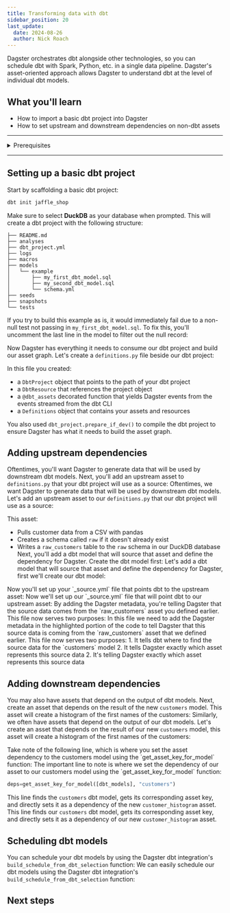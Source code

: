 ```yaml
---
title: Transforming data with dbt
sidebar_position: 20
last_update:
  date: 2024-08-26
  author: Nick Roach
---
```


Dagster orchestrates dbt alongside other technologies, so you can schedule dbt with Spark, Python, etc. in a single data pipeline. Dagster's asset-oriented approach allows Dagster to understand dbt at the level of individual dbt models.

## What you'll learn

- How to import a basic dbt project into Dagster
- How to set upstream and downstream dependencies on non-dbt assets

---

<details>
  <summary>Prerequisites</summary>

To follow the steps in this guide, you'll need:

- a basic understanding of dbt, DuckDB, and Dagster concepts such as assets and resources
- the dbt and DuckDB CLIs installed
- Dagster, DuckDB, `plotly`, `dagster-dbt`, and `dbt-duckdb` Python packages installed
</details>

---

## Setting up a basic dbt project

Start by scaffolding a basic dbt project:

```bash
dbt init jaffle_shop
```

Make sure to select **DuckDB** as your database when prompted. This will create a dbt project with the following structure:

```
├── README.md
├── analyses
├── dbt_project.yml
├── logs
├── macros
├── models
│   └── example
│       ├── my_first_dbt_model.sql
│       ├── my_second_dbt_model.sql
│       └── schema.yml
├── seeds
├── snapshots
└── tests
```

If you try to build this example as is, it would immediately fail due to a non-null test not passing in `my_first_dbt_model.sql`. To fix this, you'll uncomment the last line in the model to filter out the null record:

<CodeExample filePath="guides/etl/transform-dbt/jaffle_shop/models/example/my_first_dbt_model.sql" language="sql" title="Fix my_first_dbt_model.sql failing test" />

Now Dagster has everything it needs to consume our dbt project and build our asset graph. Let's create a `definitions.py` file beside our dbt project:

<CodeExample filePath="guides/etl/transform-dbt/dbt_definitions.py" language="python" title="Importing a dbt project into Dagster" />

In this file you created:

- a `DbtProject` object that points to the path of your dbt project
- a `DbtResource` that references the project object
- a `@dbt_assets` decorated function that yields Dagster events from the events streamed from the dbt CLI
- a `Definitions` object that contains your assets and resources

You also used `dbt_project.prepare_if_dev()` to compile the dbt project to ensure Dagster has what it needs to build the asset graph.

## Adding upstream dependencies
Oftentimes, you'll want Dagster to generate data that will be used by downstream dbt models. Next, you'll add an upstream asset to `definitions.py` that your dbt project will use as a source:
Oftentimes, we want Dagster to generate data that will be used by downstream dbt models. Let's add an upstream asset to our `definitions.py` that our dbt project will use as a source:

<CodeExample filePath="guides/etl/transform-dbt/dbt_definitions_with_upstream.py" language="python" title="Adding an upstream asset to definitions.py" />

This asset:

- Pulls customer data from a CSV with pandas
- Creates a schema called `raw` if it doesn't already exist
- Writes a `raw_customers` table to the `raw` schema in our DuckDB database
Next, you'll add a dbt model that will source that asset and define the dependency for Dagster. Create the dbt model first:
Let's add a dbt model that will source that asset and define the dependency for Dagster, first we'll create our dbt model:

<CodeExample filePath="guides/etl/transform-dbt/jaffle_shop/models/example/customers.sql" language="sql" title="customers.sql" />
Now you'll set up your `_source.yml` file that points dbt to the upstream asset:
Now we'll set up our `_source.yml` file that will point dbt to our upstream asset:

<CodeExample filePath="guides/etl/transform-dbt/jaffle_shop/models/example/_source.yml" language="yaml" title="Adding a _source.yml to our dbt project" />
By adding the Dagster metadata, you're telling Dagster that the source data comes from the `raw_customers` asset you defined earlier. This file now serves two purposes:
In this file we need to add the Dagster metadata in the highlighted portion of the code to tell Dagster that this source data is coming from the `raw_customers` asset that we defined earlier. This file now serves two purposes:
1. It tells dbt where to find the source data for the `customers` model
2. It tells Dagster exactly which asset represents this source data
2. It's telling Dagster exactly which asset represents this source data

## Adding downstream dependencies
You may also have assets that depend on the output of dbt models. Next, create an asset that depends on the result of the new `customers` model. This asset will create a histogram of the first names of the customers:
Similarly, we often have assets that depend on the output of our dbt models. Let's create an asset that depends on the result of our new `customers` model, this asset will create a histogram of the first names of the customers:

<CodeExample filePath="guides/etl/transform-dbt/dbt_definitions_with_downstream.py" language="python" title="Adding an downstream asset to definitions.py" />
Take note of the following line, which is where you set the asset dependency to the customers model using the `get_asset_key_for_model` function:
The important line to note is where we set the dependency of our asset to our customers model using the `get_asset_key_for_model` function:

```python
deps=get_asset_key_for_model([dbt_models], "customers")
```
This line finds the `customers` dbt model, gets its corresponding asset key, and directly sets it as a dependency of the new `customer_histogram` asset.
This line finds our `customers` dbt model, gets its corresponding asset key, and directly sets it as a dependency of our new `customer_histogram` asset.

## Scheduling dbt models
You can schedule your dbt models by using the Dagster dbt integration's `build_schedule_from_dbt_selection` function:
We can easily schedule our dbt models using the Dagster dbt integration's `build_schedule_from_dbt_selection` function:

<CodeExample filePath="guides/etl/transform-dbt/dbt_definitions_with_schedule.py" language="python" title="Scheduling our dbt models" />

## Next steps

[comment]: <> (TODO: Add link to dbt partitioning guide)